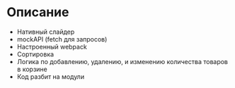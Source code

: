 ﻿# Описание

- Нативный слайдер
- mockAPI (fetch для запросов)
- Настроенный webpack
- Сортировка
- Логика по добавлению, удалению, и изменению количества товаров в корзине
- Код разбит на модули
